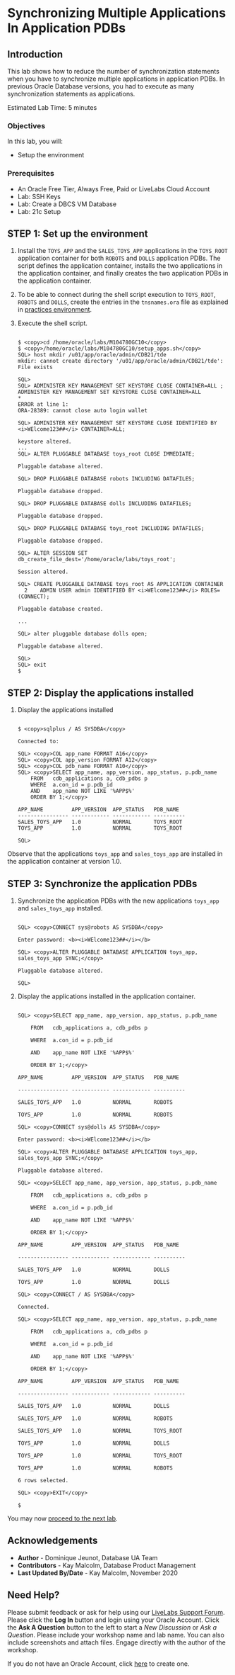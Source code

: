 # Synchronizing Multiple Applications In Application PDBs

## Introduction

This lab shows how to reduce the number of synchronization statements when you have to synchronize multiple applications in application PDBs. In previous Oracle Database versions, you had to execute as many synchronization statements as applications.

Estimated Lab Time: 5 minutes

### Objectives

In this lab, you will:
* Setup the environment

### Prerequisites

* An Oracle Free Tier, Always Free, Paid or LiveLabs Cloud Account
* Lab: SSH Keys
* Lab: Create a DBCS VM Database
* Lab: 21c Setup


## **STEP 1:** Set up the environment

1. Install the `TOYS_APP` and the `SALES_TOYS_APP` applications in the `TOYS_ROOT` application container for both `ROBOTS` and `DOLLS` application PDBs. The script defines the application container, installs the two applications in the application container, and finally creates the two application PDBs in the application container.

2. To be able to connect during the shell script execution to `TOYS_ROOT`, `ROBOTS` and `DOLLS`, create the entries in the `tnsnames.ora` file as explained in [practices environment](https://docs-uat.us.oracle.com/en/database/oracle/oracle-database/21/ftnew/practices-environment1.html#GUID-467FB8FF-C8CC-48A0-B39A-5F7E7B9A9CF8__GUID-08108F3C-C78A-45B7-8452-6985DF9EF1DD).

3. Execute the shell script.

    ```
    
    $ <copy>cd /home/oracle/labs/M104780GC10</copy>
    $ <copy>/home/oracle/labs/M104780GC10/setup_apps.sh</copy>
    SQL> host mkdir /u01/app/oracle/admin/CDB21/tde
    mkdir: cannot create directory '/u01/app/oracle/admin/CDB21/tde': File exists
    
    SQL>
    SQL> ADMINISTER KEY MANAGEMENT SET KEYSTORE CLOSE CONTAINER=ALL ;
    ADMINISTER KEY MANAGEMENT SET KEYSTORE CLOSE CONTAINER=ALL
    *
    ERROR at line 1:
    ORA-28389: cannot close auto login wallet
    
    SQL> ADMINISTER KEY MANAGEMENT SET KEYSTORE CLOSE IDENTIFIED BY <i>WElcome123##</i> CONTAINER=ALL;
    
    keystore altered.
    ...
    SQL> ALTER PLUGGABLE DATABASE toys_root CLOSE IMMEDIATE;
    
    Pluggable database altered.
    
    SQL> DROP PLUGGABLE DATABASE robots INCLUDING DATAFILES;
    
    Pluggable database dropped.
    
    SQL> DROP PLUGGABLE DATABASE dolls INCLUDING DATAFILES;
    
    Pluggable database dropped.
    
    SQL> DROP PLUGGABLE DATABASE toys_root INCLUDING DATAFILES;
    
    Pluggable database dropped.
    
    SQL> ALTER SESSION SET db_create_file_dest='/home/oracle/labs/toys_root';
    
    Session altered.
    
    SQL> CREATE PLUGGABLE DATABASE toys_root AS APPLICATION CONTAINER
      2    ADMIN USER admin IDENTIFIED BY <i>WElcome123##</i> ROLES=(CONNECT);
    
    Pluggable database created.
    
    ...
    
    SQL> alter pluggable database dolls open;
    
    Pluggable database altered.
    
    SQL>
    SQL> exit
    $
    
    ```

## **STEP 2:** Display the applications installed

1. Display the applications installed

	```

	$ <copy>sqlplus / AS SYSDBA</copy>

	Connected to:

	SQL> <copy>COL app_name FORMAT A16</copy>
	SQL> <copy>COL app_version FORMAT A12</copy>
	SQL> <copy>COL pdb_name FORMAT A10</copy>
	SQL> <copy>SELECT app_name, app_version, app_status, p.pdb_name
		FROM   cdb_applications a, cdb_pdbs p
		WHERE  a.con_id = p.pdb_id
		AND    app_name NOT LIKE '%APP$%'
		ORDER BY 1;</copy>

	APP_NAME         APP_VERSION  APP_STATUS   PDB_NAME
	---------------- ------------ ------------ ----------
	SALES_TOYS_APP   1.0          NORMAL       TOYS_ROOT
	TOYS_APP         1.0          NORMAL       TOYS_ROOT

	SQL>

	```

  Observe that the applications `toys_app` and `sales_toys_app` are installed in the application container at version 1.0.

## **STEP 3:** Synchronize the application PDBs

1. Synchronize the application PDBs with the new applications `toys_app` and `sales_toys_app` installed.

  
	```
	
	SQL> <copy>CONNECT sys@robots AS SYSDBA</copy>
	
	Enter password: <b><i>WElcome123##</i></b>
	
	SQL> <copy>ALTER PLUGGABLE DATABASE APPLICATION toys_app, sales_toys_app SYNC;</copy>
	
	Pluggable database altered.
	
	SQL>
	
	```

2. Display the applications installed in the application container.

  
	```
	
	SQL> <copy>SELECT app_name, app_version, app_status, p.pdb_name
	
		FROM   cdb_applications a, cdb_pdbs p
	
		WHERE  a.con_id = p.pdb_id
	
		AND    app_name NOT LIKE '%APP$%'
	
		ORDER BY 1;</copy>
	
	APP_NAME         APP_VERSION  APP_STATUS   PDB_NAME
	
	---------------- ------------ ------------ ----------
	
	SALES_TOYS_APP   1.0          NORMAL       ROBOTS
	
	TOYS_APP         1.0          NORMAL       ROBOTS
	
	SQL> <copy>CONNECT sys@dolls AS SYSDBA</copy>
	
	Enter password: <b><i>WElcome123##</i></b>
	
	SQL> <copy>ALTER PLUGGABLE DATABASE APPLICATION toys_app, sales_toys_app SYNC;</copy>
	
	Pluggable database altered.
	
	SQL> <copy>SELECT app_name, app_version, app_status, p.pdb_name
	
		FROM   cdb_applications a, cdb_pdbs p
	
		WHERE  a.con_id = p.pdb_id
	
		AND    app_name NOT LIKE '%APP$%'
	
		ORDER BY 1;</copy>
	
	APP_NAME         APP_VERSION  APP_STATUS   PDB_NAME
	
	---------------- ------------ ------------ ----------
	
	SALES_TOYS_APP   1.0          NORMAL       DOLLS
	
	TOYS_APP         1.0          NORMAL       DOLLS
	
	SQL> <copy>CONNECT / AS SYSDBA</copy>
	
	Connected.
	
	SQL> <copy>SELECT app_name, app_version, app_status, p.pdb_name
	
		FROM   cdb_applications a, cdb_pdbs p
	
		WHERE  a.con_id = p.pdb_id
	
		AND    app_name NOT LIKE '%APP$%'
	
		ORDER BY 1;</copy>  
	
	APP_NAME         APP_VERSION  APP_STATUS   PDB_NAME
	
	---------------- ------------ ------------ ----------
	
	SALES_TOYS_APP   1.0          NORMAL       DOLLS
	
	SALES_TOYS_APP   1.0          NORMAL       ROBOTS
	
	SALES_TOYS_APP   1.0          NORMAL       TOYS_ROOT
	
	TOYS_APP         1.0          NORMAL       DOLLS
	
	TOYS_APP         1.0          NORMAL       TOYS_ROOT
	
	TOYS_APP         1.0          NORMAL       ROBOTS
	
	6 rows selected.
	
	SQL> <copy>EXIT</copy>
	
	$
	
	```

You may now [proceed to the next lab](#next).

## Acknowledgements
* **Author** - Dominique Jeunot, Database UA Team
* **Contributors** -  Kay Malcolm, Database Product Management
* **Last Updated By/Date** -  Kay Malcolm, November 2020

## Need Help?
Please submit feedback or ask for help using our [LiveLabs Support Forum](https://community.oracle.com/tech/developers/categories/livelabsdiscussions). Please click the **Log In** button and login using your Oracle Account. Click the **Ask A Question** button to the left to start a *New Discussion* or *Ask a Question*.  Please include your workshop name and lab name.  You can also include screenshots and attach files.  Engage directly with the author of the workshop.

If you do not have an Oracle Account, click [here](https://profile.oracle.com/myprofile/account/create-account.jspx) to create one.
